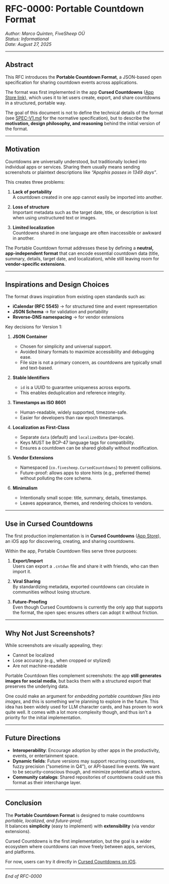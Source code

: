 # RFC-0000: Portable Countdown Format

*Author: Marco Quinten, FiveSheep OÜ*  
*Status: Informational*  
*Date: August 27, 2025*  

---

## Abstract

This RFC introduces the **Portable Countdown Format**, a JSON-based open specification for sharing countdown events across applications.

The format was first implemented in the app **Cursed Countdowns** ([App Store link](https://apps.apple.com/app/id6749811515)), which uses it to let users create, export, and share countdowns in a structured, portable way.  

The goal of this document is not to define the technical details of the format (see [SPEC-V1.md](../SPEC-V1.md) for the normative specification), but to describe the **motivation, design philosophy, and reasoning** behind the initial version of the format.

---

## Motivation

Countdowns are universally understood, but traditionally locked into individual apps or services. Sharing them usually means sending screenshots or plaintext descriptions like *“Apophis passes in 1349 days”*.  

This creates three problems:

1. **Lack of portability**  
   A countdown created in one app cannot easily be imported into another.  

2. **Loss of structure**  
   Important metadata such as the target date, title, or description is lost when using unstructured text or images.  

3. **Limited localization**  
   Countdowns shared in one language are often inaccessible or awkward in another.  

The Portable Countdown format addresses these by defining a **neutral, app-independent format** that can encode essential countdown data (title, summary, details, target date, and localization), while still leaving room for **vendor-specific extensions**.

---

## Inspirations and Design Choices

The format draws inspiration from existing open standards such as:

- **iCalendar (RFC 5545)** → for structured time and event representation  
- **JSON Schema** → for validation and portability  
- **Reverse-DNS namespacing** → for vendor extensions

Key decisions for Version 1:

1. **JSON Container**  
   - Chosen for simplicity and universal support.  
   - Avoided binary formats to maximize accessibility and debugging ease.  
   - File size is not a primary concern, as countdowns are typically small and text-based.

2. **Stable Identifiers**  
   - `id` is a UUID to guarantee uniqueness across exports.  
   - This enables deduplication and reference integrity.  

3. **Timestamps as ISO 8601**  
   - Human-readable, widely supported, timezone-safe.  
   - Easier for developers than raw epoch timestamps.  

4. **Localization as First-Class**  
   - Separate `data` (default) and `localizedData` (per-locale).  
   - Keys MUST be BCP-47 language tags for compatibility.  
   - Ensures a countdown can be shared globally without modification.  

5. **Vendor Extensions**  
   - Namespaced (`co.fivesheep.CursedCountdowns`) to prevent collisions.  
   - Future-proof: allows apps to store hints (e.g., preferred theme) without polluting the core schema.  

6. **Minimalism**  
   - Intentionally small scope: title, summary, details, timestamps.  
   - Leaves appearance, themes, and rendering choices to vendors.  

---

## Use in Cursed Countdowns

The first production implementation is in **Cursed Countdowns** ([App Store](https://apps.apple.com/app/id6749811515)), an iOS app for discovering, creating, and sharing countdowns.  

Within the app, Portable Countdown files serve three purposes:

1. **Export/Import**  
   Users can export a `.cntdwn` file and share it with friends, who can then import it.  

2. **Viral Sharing**  
   By standardizing metadata, exported countdowns can circulate in communities without losing structure.  

3. **Future-Proofing**  
   Even though Cursed Countdowns is currently the only app that supports the format, the open spec ensures others can adopt it without friction.  

---

## Why Not Just Screenshots?

While screenshots are visually appealing, they:  
- Cannot be localized  
- Lose accuracy (e.g., when cropped or stylized)  
- Are not machine-readable  

Portable Countdown files complement screenshots: the app **still generates images for social media**, but backs them with a structured export that preserves the underlying data.

One could make an argument for _embedding portable countdown files into images_, and this is something we're planning to explore in the future. This idea has been widely used for LLM character cards, and has proven to work quite well. It comes with a lot more complexity though, and thus isn't a priority for the initial implementation.

---

## Future Directions

- **Interoperability**: Encourage adoption by other apps in the productivity, events, or entertainment space.  
- **Dynamic fields**: Future versions may support recurring countdowns, fuzzy precision (“sometime in Q4”), or API-based live events. We want to be security-conscious though, and minimize potential attack vectors.  
- **Community catalogs**: Shared repositories of countdowns could use this format as their interchange layer.  

---

## Conclusion

The **Portable Countdown Format** is designed to make countdowns *portable, localized, and future-proof*.  
It balances **simplicity** (easy to implement) with **extensibility** (via vendor extensions).  

Cursed Countdowns is the first implementation, but the goal is a wider ecosystem where countdowns can move freely between apps, services, and platforms.  

For now, users can try it directly in [Cursed Countdowns on iOS](https://apps.apple.com/app/id6749811515).

---

*End of RFC-0000*